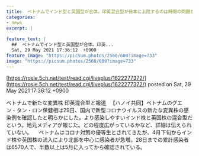 ```yaml
---
title:  ベトナムでインド型と英国型が合体。印英混合型が日本に上陸するのは時間の問題か 
categories:
- news
excerpt: |
  
feature_text: |
  ##  ベトナムでインド型と英国型が合体。印英...
  Sat, 29 May 2021 17:36:12  +0900
feature_image: "https://picsum.photos/2560/600?image=733"
image: "https://picsum.photos/2560/600?image=733"
---
```


[https://rosie.5ch.net/test/read.cgi/liveplus/1622277372/](https://rosie.5ch.net/test/read.cgi/liveplus/1622277372/)
posted on Sat, 29 May 2021 17:36:12  +0900

<!--more-->

ベトナムで新たな変異株 印英混合型と報道 　【ハノイ共同】ベトナムのグエン・タン・ロン保健相は29日、国内で新型コロナウイルスの新たな変異株の感染例を確認したと明らかにした。より感染しやすいインド株と英国株の混合型だという。地元メディアが報じた。どの程度広がっているかなど、詳細は伝えられていない。 　ベトナムはコロナ対策の優等生とされてきたが、4月下旬からインド株や英国株の流入により北部を中心に感染者が急増。28日までの累計感染者は6570人で、半数以上は5月に入ってから確認されている。
